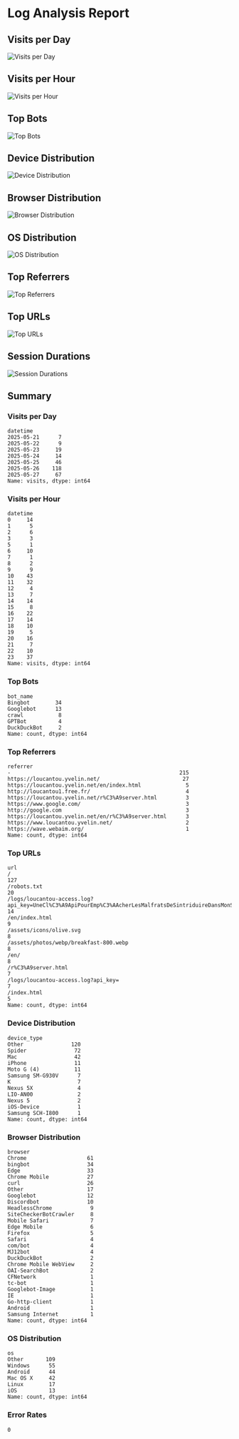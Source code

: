 
# Log Analysis Report

## Visits per Day
![Visits per Day](./visits_per_day.png)

## Visits per Hour
![Visits per Hour](./visits_per_hour.png)

## Top Bots
![Top Bots](./top_bots.png)

## Device Distribution
![Device Distribution](./device_distribution.png)

## Browser Distribution
![Browser Distribution](./browser_distribution.png)

## OS Distribution
![OS Distribution](./os_distribution.png)

## Top Referrers
![Top Referrers](./top_referrers.png)

## Top URLs
![Top URLs](./top_urls.png)

## Session Durations
![Session Durations](./session_durations.png)

## Summary

### Visits per Day
```
datetime
2025-05-21      7
2025-05-22      9
2025-05-23     19
2025-05-24     14
2025-05-25     46
2025-05-26    118
2025-05-27     67
Name: visits, dtype: int64
```

### Visits per Hour
```
datetime
0     14
1      5
2      6
3      3
5      1
6     10
7      1
8      2
9      9
10    43
11    32
12     4
13     7
14    14
15     8
16    22
17    14
18    10
19     5
20    16
21     7
22    10
23    37
Name: visits, dtype: int64
```

### Top Bots
```
bot_name
Bingbot        34
Googlebot      13
crawl           8
GPTBot          4
DuckDuckBot     2
Name: count, dtype: int64
```

### Top Referrers
```
referrer
-                                                     215
https://loucantou.yvelin.net/                          27
https://loucantou.yvelin.net/en/index.html              5
http://loucantou1.free.fr/                              4
https://loucantou.yvelin.net/r%C3%A9server.html         3
https://www.google.com/                                 3
http://google.com                                       3
https://loucantou.yvelin.net/en/r%C3%A9server.html      3
https://www.loucantou.yvelin.net/                       2
https://wave.webaim.org/                                1
Name: count, dtype: int64
```

### Top URLs
```
url
/                                                                                                                    127
/robots.txt                                                                                                           20
/logs/loucantou-access.log?api_key=UneCl%C3%A9ApiPourEmp%C3%AAcherLesMalfratsDeSintriduireDansMonSiteSuperCool%21     14
/en/index.html                                                                                                         9
/assets/icons/olive.svg                                                                                                8
/assets/photos/webp/breakfast-800.webp                                                                                 8
/en/                                                                                                                   8
/r%C3%A9server.html                                                                                                    7
/logs/loucantou-access.log?api_key=                                                                                    7
/index.html                                                                                                            5
Name: count, dtype: int64
```

### Device Distribution
```
device_type
Other               120
Spider               72
Mac                  42
iPhone               11
Moto G (4)           11
Samsung SM-G930V      7
K                     7
Nexus 5X              4
LIO-AN00              2
Nexus 5               2
iOS-Device            1
Samsung SCH-I800      1
Name: count, dtype: int64
```

### Browser Distribution
```
browser
Chrome                   61
bingbot                  34
Edge                     33
Chrome Mobile            27
curl                     26
Other                    17
Googlebot                12
Discordbot               10
HeadlessChrome            9
SiteCheckerBotCrawler     8
Mobile Safari             7
Edge Mobile               6
Firefox                   5
Safari                    4
com/bot                   4
MJ12bot                   4
DuckDuckBot               2
Chrome Mobile WebView     2
OAI-SearchBot             2
CFNetwork                 1
tc-bot                    1
Googlebot-Image           1
IE                        1
Go-http-client            1
Android                   1
Samsung Internet          1
Name: count, dtype: int64
```

### OS Distribution
```
os
Other       109
Windows      55
Android      44
Mac OS X     42
Linux        17
iOS          13
Name: count, dtype: int64
```

### Error Rates
```
0
```

